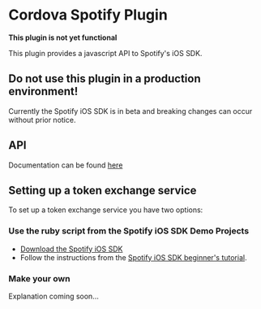 # Cordova Spotify Plugin

**This plugin is not yet functional**

This plugin provides a javascript API to Spotify's iOS SDK.

## Do not use this plugin in a production environment!
Currently the Spotify iOS SDK is in beta and breaking changes can occur without prior notice.

## API

Documentation can be found [here](https://github.com/timflapper/cordova-plugin-spotify/wiki/API)

## Setting up a token exchange service

To set up a token exchange service you have two options:

### Use the ruby script from the Spotify iOS SDK Demo Projects

* [Download the Spotify iOS SDK](https://github.com/spotify/ios-sdk/releases)
* Follow the instructions from the [Spotify iOS SDK beginner's tutorial](https://developer.spotify.com/technologies/spotify-ios-sdk/tutorial/).	

### Make your own

Explanation coming soon...